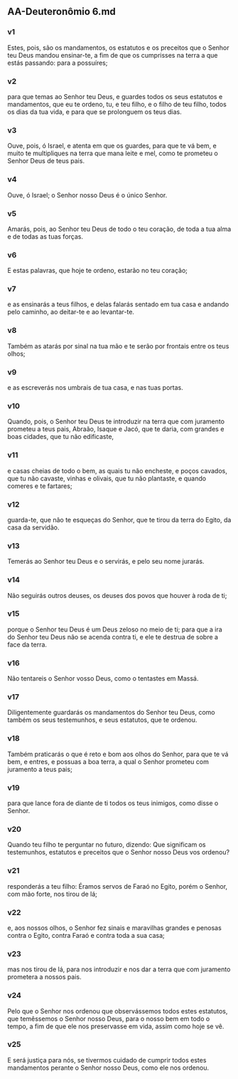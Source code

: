 ## AA-Deuteronômio 6.md
### v1
 Estes, pois, são os mandamentos, os estatutos e os preceitos que o Senhor teu Deus mandou ensinar-te, a fim de que os cumprisses na terra a que estás passando: para a possuíres;
### v2
 para que temas ao Senhor teu Deus, e guardes todos os seus estatutos e mandamentos, que eu te ordeno, tu, e teu filho, e o filho de teu filho, todos os dias da tua vida, e para que se prolonguem os teus dias.
### v3
 Ouve, pois, ó Israel, e atenta em que os guardes, para que te vá bem, e muito te multipliques na terra que mana leite e mel, como te prometeu o Senhor Deus de teus pais.
### v4
 Ouve, ó Israel; o Senhor nosso Deus é o único Senhor.
### v5
 Amarás, pois, ao Senhor teu Deus de todo o teu coração, de toda a tua alma e de todas as tuas forças.
### v6
 E estas palavras, que hoje te ordeno, estarão no teu coração;
### v7
 e as ensinarás a teus filhos, e delas falarás sentado em tua casa e andando pelo caminho, ao deitar-te e ao levantar-te.
### v8
 Também as atarás por sinal na tua mão e te serão por frontais entre os teus olhos;
### v9
 e as escreverás nos umbrais de tua casa, e nas tuas portas.
### v10
 Quando, pois, o Senhor teu Deus te introduzir na terra que com juramento prometeu a teus pais, Abraão, Isaque e Jacó, que te daria, com grandes e boas cidades, que tu não edificaste,
### v11
 e casas cheias de todo o bem, as quais tu não encheste, e poços cavados, que tu não cavaste, vinhas e olivais, que tu não plantaste, e quando comeres e te fartares;
### v12
 guarda-te, que não te esqueças do Senhor, que te tirou da terra do Egito, da casa da servidão.
### v13
 Temerás ao Senhor teu Deus e o servirás, e pelo seu nome jurarás.
### v14
 Não seguirás outros deuses, os deuses dos povos que houver à roda de ti;
### v15
 porque o Senhor teu Deus é um Deus zeloso no meio de ti; para que a ira do Senhor teu Deus não se acenda contra ti, e ele te destrua de sobre a face da terra.
### v16
 Não tentareis o Senhor vosso Deus, como o tentastes em Massá.
### v17
 Diligentemente guardarás os mandamentos do Senhor teu Deus, como também os seus testemunhos, e seus estatutos, que te ordenou.
### v18
 Também praticarás o que é reto e bom aos olhos do Senhor, para que te vá bem, e entres, e possuas a boa terra, a qual o Senhor prometeu com juramento a teus pais;
### v19
 para que lance fora de diante de ti todos os teus inimigos, como disse o Senhor.
### v20
 Quando teu filho te perguntar no futuro, dizendo: Que significam os testemunhos, estatutos e preceitos que o Senhor nosso Deus vos ordenou?
### v21
 responderás a teu filho: Éramos servos de Faraó no Egito, porém o Senhor, com mão forte, nos tirou de lá;
### v22
 e, aos nossos olhos, o Senhor fez sinais e maravilhas grandes e penosas contra o Egito, contra Faraó e contra toda a sua casa;
### v23
 mas nos tirou de lá, para nos introduzir e nos dar a terra que com juramento prometera a nossos pais.
### v24
 Pelo que o Senhor nos ordenou que observássemos todos estes estatutos, que temêssemos o Senhor nosso Deus, para o nosso bem em todo o tempo, a fim de que ele nos preservasse em vida, assim como hoje se vê.
### v25
 E será justiça para nós, se tivermos cuidado de cumprir todos estes mandamentos perante o Senhor nosso Deus, como ele nos ordenou.
